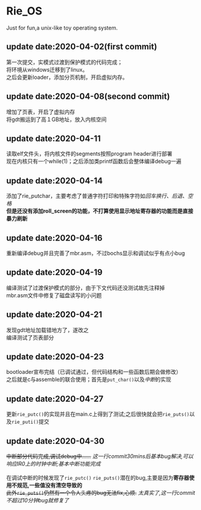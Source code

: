 # Rie_OS
Just for fun,a unix-like toy operating system.

## update date:2020-04-02(first commit)
第一次提交，实模式过渡到保护模式的代码完成；<br>
将环境从windows迁移到了linux。<br>
之后会更新loader，添加分页机制，开启虚拟内存。<br>
## update date:2020-04-08(second commit)
增加了页表，开启了虚拟内存 <br>
将gdt搬运到了高１GB地址，放入内核空间<br>
## update date:2020-04-11
读取elf文件头，将内核文件的segments按照program header进行部署<br>
现在内核只有一个while(1)；之后添加类printf函数后会整体编译debug一遍<br>
## update date:2020-04-14
添加了rie_putchar，主要考虑了普通字符打印和特殊字符如*回车换行、后退、空格* <br>
**但是还没有添加roll_screen的功能，不打算使用显示地址寄存器的功能而是直接暴力刷新**
## update date:2020-04-16
重新编译debug并且完善了mbr.asm，不过bochs显示和调试似乎有点小bug
## update date:2020-04-19
编译测试了过渡保护模式的部分，由于下文代码还没测试故先注释掉<br>
mbr.asm文件中修复了磁盘读写的小问题
## update date:2020-04-21
发现gdt地址加载错地方了，遂改之<br>
编译测试了页表部分<br>
## update date:2020-04-23
bootloader宣布完结（已调试通过，但代码结构和一些函数后期会做修改） <br>
之后就是c与assemble的联合使用；首先是`put_char()`以及*中断*的实现
## update date:2020-04-27
更新`rie_putc()`的实现并且在main.c上得到了测试;之后很快就会把`rie_puts()`以及`rie_puti()`提交
## update date:2020-04-30
~~中断部分代码完成,调试debug中......~~ *这一行commit30mins后基本bug解决,可以响应IR0上的时钟中断;基本中断功能完成*<br>  
在调试中断的时候发现了`rie_putc()` `rie_puts()`潜在的bug,主要是因为**寄存器使用不规范,一些值没有清空导致的**<br>
~~此外`rie_puts()`仍然有一个令人头疼的bug无法fix,心烦.~~ *太真实了,这一行commit不超过10分钟bug就修复了*
